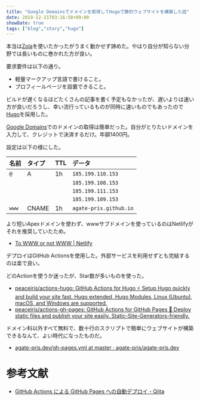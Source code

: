 ```yaml
---
title: "Google Domainsでドメインを取得してHugoで静的ウェブサイトを構築した話"
date: 2019-12-21T03:16:58+09:00
showDate: true
tags: ["blog","story","hugo"]
---
```


本当は[Zola](https://getzola.org/)を使いたかったがうまく動かせず諦めた。やはり自分が知らない分野では長いものに巻かれた方が良い。

要求要件は以下の通り。

- 軽量マークアップ言語で書けること。
- プロフィールページを設置できること。

ビルドが遅くなるほどたくさんの記事を書く予定もなかったが、遅いよりは速い方が良いだろうし、幸い流行っているものが同時に速いものでもあったので[Hugo](https://gohugo.io/)を採用した。

[Google Domains](https://domains.google/)でのドメインの取得は簡単だった。自分がとりたいドメインを入力して、クレジットで決済するだけ。年額1400円。

設定は以下の様にした。

|名前  |タイプ |TTL |データ
|:---- |:----- |:-- |:-----
|`@`   |A      |1h  |`185.199.110.153`
|      |       |    |`185.199.108.153`
|      |       |    |`185.199.111.153`
|      |       |    |`185.199.109.153`
|`www` |CNAME  |1h  |`agate-pris.github.io`

より短いApexドメインを使わず、wwwサブドメインを使っているのはNetlifyがそれを推奨していたため。

- [To WWW or not WWW | Netlify](https://www.netlify.com/blog/2017/02/28/to-www-or-not-www/)

デプロイはGitHub Actionsを使用した。外部サービスを利用せずとも完結するのは楽で良い。

どのActionを使うか迷ったが、Star数が多いものを使った。

- [peaceiris/actions-hugo: GitHub Actions for Hugo ⚡️ Setup Hugo quickly and build your site fast. Hugo extended, Hugo Modules, Linux (Ubuntu), macOS, and Windows are supported.](https://github.com/peaceiris/actions-hugo)
- [peaceiris/actions-gh-pages: GitHub Actions for GitHub Pages 🚀 Deploy static files and publish your site easily. Static-Site-Generators-friendly.](https://github.com/peaceiris/actions-gh-pages)

ドメイン料以外すべて無料で、数十行のスクリプトで簡単にウェブサイトが構築できるなんて、よい時代になったものだ。

- [agate-pris.dev/gh-pages.yml at master · agate-pris/agate-pris.dev](https://github.com/agate-pris/agate-pris.dev/blob/master/.github/workflows/gh-pages.yml)

# 参考文献

- [GitHub Actions による GitHub Pages への自動デプロイ - Qiita](https://qiita.com/peaceiris/items/d401f2e5724fdcb0759d)

